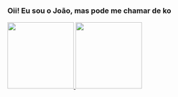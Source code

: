 ### Oii! Eu sou o João, mas pode me chamar de ko
<div>
  <a href="https://github.com/koohzin">
  <img height="149em" src="https://github-readme-stats.vercel.app/api?username=koohzin&show_icons=true&theme=onedark&include_all_commits=true&count_private=true"/>
  <img height="149em" src="https://github-readme-stats.vercel.app/api/top-langs/?username=koohzin&layout=compact&langs_count=7&theme=onedark"/>
</div>
